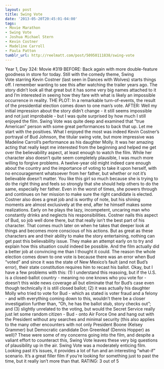 ```yaml
---
layout: post
title: Swing Vote
date: '2013-05-20T20:45:01-04:00'
tags:
- Movie Marathon
- Swing Vote
- Joshua Michael Stern
- Kevin Costner
- Madeline Carroll
- Paula Patton
tumblr_url: http://reelmatt.com/post/50950111838/swing-vote
---
```



Year 1, Day 324: Movie #319
BEFORE: Back again with more double-feature goodness in store for today. Still with the comedy theme, Swing Vote starring Kevin Costner (last seen in Dances with Wolves) starts things off. I remember wanting to see this after watching the trailer years ago. The story didn’t look all that great but it has some very big names attached to it and I’m interested in seeing how they fare with what is likely an impossible occurrence in reality.
THE PLOT: In a remarkable turn-of-events, the result of the presidential election comes down to one man’s vote.
AFTER: Well my initial impression about the story didn’t change - it still seems impossible and not just improbable - but I was quite surprised by how much I still enjoyed the film. Swing Vote was quite deep and examined that “true American” person with some great performances to back that up.
Let me start with the positives. What I enjoyed the most was indeed Kevin Costner’s portrayal of Bud Johnson, the titular swing vote, but more impressive was Madeline Carroll’s performance as his daughter Molly. It was her amazing acting that really kept me interested from the beginning and helped me get over the believability aspect, at least enough to watch the film. While her character also doesn’t quite seem completely plausible, I was much more willing to forgive problems. A twelve-year old might indeed care enough about the country and the importance of voting to take it upon herself, with no encouragement whatsoever from her father, but whether or not it’s believable doesn’t matter. You like this girl so much because she is trying to do the right thing and feels so strongly that she should help others to do the same, especially her father. Even in the worst of times, she powers through and continues on her mission to make sure the right candidate is elected. Costner also does a great job and is worthy of note, but his shining moments are almost exclusively at the end, after he himself makes some realizations. Early on he plays the lazy, incompetent, uncaring man who constantly drinks and neglects his responsibilities. Costner nails this aspect of Bud, so job well done there, but that really isn’t the best part of his character. That comes much later on when he takes that deeper look at things and becomes more conscious of his actions.
But as great as these characters are and their ability to make the story entertaining, nothing can get past this believability issue. They make an attempt early on to try and explain how this situation could indeed be possible. And the film actually did a better job at convincing me than I thought it could. The reason the whole election comes down to one vote is because there was an error when Bud “voted” and since it was the state of New Mexico’s fault (and not Bud’s error), their state constitution requires him to recast his ballot. Okay, but I have a few problems with this: (1) I understand this reasoing, but if the U.S. is a closed-ballot country - meaning no one knows who you vote for - doesn’t this wide news coverage all but eliminate that for Bud’s case even though technically it is still closed ballot; (2) it was actually his daughter Molly who tried to vote for Bud - which as stated is voter fraud and a felony - and with everything coming down to this, wouldn’t there be a closer investigation further than, “Oh, he has the ballot stub, story checks out”; and (3) slightly unrelated to the voting, but would the Secret Service really just let some random citizen - Bud - onto Air Force One and hang out with the President without any searches and minimal security (this also applies to the many other encounters with not only President Boone (Kelsey Grammer) but Democratic candidate Don Greenleaf (Dennis Hopper) as well)? These were some of my concerns going into the film, and despite a valiant effort to counteract this, Swing Vote leaves these very big questions of plausibility up in the air.
Swing Vote was a moderately enticing film. Looking past it’s issues, it provides a lot of fun and an interesting “what-if” scenario. It’s a great filler film if you’re looking for something just to past the time, but it really isn’t more than that.
RATING: 3 out of 5
